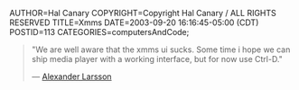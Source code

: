 AUTHOR=Hal Canary
COPYRIGHT=Copyright Hal Canary / ALL RIGHTS RESERVED
TITLE=Xmms
DATE=2003-09-20 16:16:45-05:00 (CDT)
POSTID=113
CATEGORIES=computersAndCode;

> "We are well aware that the xmms ui sucks. Some time i hope we can ship media player with a working interface, but for now use Ctrl-D."
> 
> — [Alexander Larsson](https://bugzilla.redhat.com/bugzilla/show_bug.cgi?id=75157#c)
